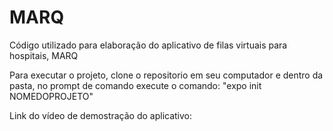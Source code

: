 # MARQ
Código utilizado para elaboração do aplicativo de filas virtuais para hospitais, MARQ

Para executar o projeto, clone o repositorio em seu computador e dentro da pasta, no prompt de comando execute o comando: "expo init NOMEDOPROJETO"

Link do vídeo de demostração do aplicativo:
